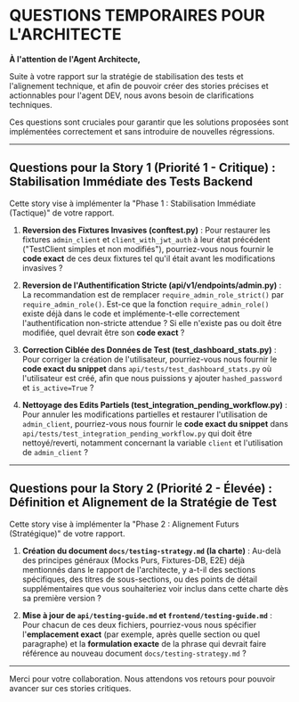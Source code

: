 # QUESTIONS TEMPORAIRES POUR L'ARCHITECTE

**À l'attention de l'Agent Architecte,**

Suite à votre rapport sur la stratégie de stabilisation des tests et l'alignement technique, et afin de pouvoir créer des stories précises et actionnables pour l'agent DEV, nous avons besoin de clarifications techniques.

Ces questions sont cruciales pour garantir que les solutions proposées sont implémentées correctement et sans introduire de nouvelles régressions.

---

## Questions pour la Story 1 (Priorité 1 - Critique) : Stabilisation Immédiate des Tests Backend

Cette story vise à implémenter la "Phase 1 : Stabilisation Immédiate (Tactique)" de votre rapport.

1.  **Reversion des Fixtures Invasives (conftest.py)** :
    Pour restaurer les fixtures `admin_client` et `client_with_jwt_auth` à leur état précédent ("TestClient simples et non modifiés"), pourriez-vous nous fournir le **code exact** de ces deux fixtures tel qu'il était avant les modifications invasives ?

2.  **Reversion de l'Authentification Stricte (api/v1/endpoints/admin.py)** :
    La recommandation est de remplacer `require_admin_role_strict()` par `require_admin_role()`. Est-ce que la fonction `require_admin_role()` existe déjà dans le code et implémente-t-elle correctement l'authentification non-stricte attendue ? Si elle n'existe pas ou doit être modifiée, quel devrait être son **code exact** ?

3.  **Correction Ciblée des Données de Test (test_dashboard_stats.py)** :
    Pour corriger la création de l'utilisateur, pourriez-vous nous fournir le **code exact du snippet** dans `api/tests/test_dashboard_stats.py` où l'utilisateur est créé, afin que nous puissions y ajouter `hashed_password` et `is_active=True` ?

4.  **Nettoyage des Edits Partiels (test_integration_pending_workflow.py)** :
    Pour annuler les modifications partielles et restaurer l'utilisation de `admin_client`, pourriez-vous nous fournir le **code exact du snippet** dans `api/tests/test_integration_pending_workflow.py` qui doit être nettoyé/reverti, notamment concernant la variable `client` et l'utilisation de `admin_client` ?

---

## Questions pour la Story 2 (Priorité 2 - Élevée) : Définition et Alignement de la Stratégie de Test

Cette story vise à implémenter la "Phase 2 : Alignement Futurs (Stratégique)" de votre rapport.

1.  **Création du document `docs/testing-strategy.md` (la charte)** :
    Au-delà des principes généraux (Mocks Purs, Fixtures-DB, E2E) déjà mentionnés dans le rapport de l'architecte, y a-t-il des sections spécifiques, des titres de sous-sections, ou des points de détail supplémentaires que vous souhaiteriez voir inclus dans cette charte dès sa première version ?

2.  **Mise à jour de `api/testing-guide.md` et `frontend/testing-guide.md`** :
    Pour chacun de ces deux fichiers, pourriez-vous nous spécifier l'**emplacement exact** (par exemple, après quelle section ou quel paragraphe) et la **formulation exacte** de la phrase qui devrait faire référence au nouveau document `docs/testing-strategy.md` ?

---

Merci pour votre collaboration. Nous attendons vos retours pour pouvoir avancer sur ces stories critiques.
